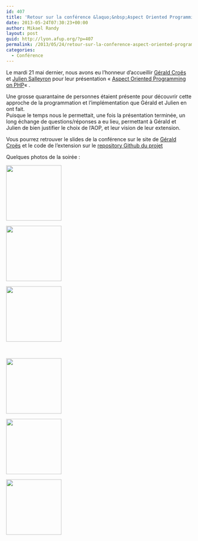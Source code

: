 ```yaml
---
id: 407
title: 'Retour sur la conférence &laquo;&nbsp;Aspect Oriented Programming on PHP&nbsp;&raquo;'
date: 2013-05-24T07:30:23+00:00
author: Mikael Randy
layout: post
guid: http://lyon.afup.org/?p=407
permalink: /2013/05/24/retour-sur-la-conference-aspect-oriented-programming-on-php/
categories:
  - Conférence
---
```

Le mardi 21 mai dernier, nous avons eu l&rsquo;honneur d&rsquo;accueillir <a href="http://www.croes.org/gerald/blog/" target="_blank">Gérald Croës</a> et <a href="https://github.com/Juliens" target="_blank">Julien Salleyron</a> pour leur présentation &laquo;&nbsp;<a href="http://lyon.afup.org/2013/04/18/aspect-oriented-programming-on-php/" target="_blank">Aspect Oriented Programming on PHP</a>&laquo;&nbsp;.

Une grosse quarantaine de personnes étaient présente pour découvrir cette approche de la programmation et l&rsquo;implémentation que Gérald et Julien en ont fait.  
Puisque le temps nous le permettait, une fois la présentation terminée, un long échange de questions/réponses a eu lieu, permettant à Gérald et Julien de bien justifier le choix de l&rsquo;AOP, et leur vision de leur extension.

Vous pourrez retrouver le slides de la conférence sur le site de <a href="http://www.croes.org/gerald/conf/php/nantes/2012/AspectOrientedProgrammingOnPhp.pdf" target="_blank">Gérald Croës</a> et le code de l&rsquo;extension sur le <a href="https://github.com/AOP-PHP/AOP" target="_blank">repository Github du projet</a>

Quelques photos de la soirée :  


<div id='gallery-4' class='gallery galleryid-407 gallery-columns-3 gallery-size-thumbnail'>
  <dl class='gallery-item'>
    <dt class='gallery-icon landscape'>
      <a href='http://lyon.afup.org/photo-21-05-13-19-38-19/'><img width="150" height="150" src="http://lyon.afup.org/files/2013/05/Photo-21-05-13-19-38-19-150x150.jpg" class="attachment-thumbnail size-thumbnail" alt="" /></a>
    </dt>
  </dl>
  
  <dl class='gallery-item'>
    <dt class='gallery-icon landscape'>
      <a href='http://lyon.afup.org/photo-21-05-13-19-38-21/'><img width="150" height="150" src="http://lyon.afup.org/files/2013/05/Photo-21-05-13-19-38-21-150x150.jpg" class="attachment-thumbnail size-thumbnail" alt="" /></a>
    </dt>
  </dl>
  
  <dl class='gallery-item'>
    <dt class='gallery-icon landscape'>
      <a href='http://lyon.afup.org/photo-21-05-13-19-41-45/'><img width="150" height="150" src="http://lyon.afup.org/files/2013/05/Photo-21-05-13-19-41-45-150x150.jpg" class="attachment-thumbnail size-thumbnail" alt="" /></a>
    </dt>
  </dl>
  
  <br style="clear: both" />
  
  <dl class='gallery-item'>
    <dt class='gallery-icon portrait'>
      <a href='http://lyon.afup.org/photo-21-05-13-19-42-27/'><img width="150" height="150" src="http://lyon.afup.org/files/2013/05/Photo-21-05-13-19-42-27-150x150.jpg" class="attachment-thumbnail size-thumbnail" alt="" /></a>
    </dt>
  </dl>
  
  <dl class='gallery-item'>
    <dt class='gallery-icon portrait'>
      <a href='http://lyon.afup.org/photo-21-05-13-20-05-30/'><img width="150" height="150" src="http://lyon.afup.org/files/2013/05/Photo-21-05-13-20-05-30-150x150.jpg" class="attachment-thumbnail size-thumbnail" alt="" /></a>
    </dt>
  </dl>
  
  <dl class='gallery-item'>
    <dt class='gallery-icon landscape'>
      <a href='http://lyon.afup.org/photo-21-05-13-19-39-59/'><img width="150" height="150" src="http://lyon.afup.org/files/2013/05/Photo-21-05-13-19-39-59-150x150.jpg" class="attachment-thumbnail size-thumbnail" alt="" /></a>
    </dt>
  </dl>
  
  <br style="clear: both" />
</div>